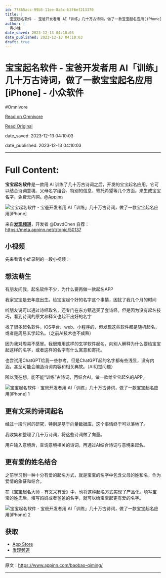```yaml
---
id: 77865acc-99b5-11ee-8a6c-b3f6ef213370
title: |
  宝宝起名软件 - 宝爸开发者用 AI「训练」几十万古诗词，做了一款宝宝起名应用[iPhone] - 小众软件
author: |
  青小蛙
date_saved: 2023-12-13 04:10:03
date_published: 2023-12-13 04:10:03
draft: true
---
```


# 宝宝起名软件 - 宝爸开发者用 AI「训练」几十万古诗词，做了一款宝宝起名应用[iPhone] - 小众软件
#Omnivore

[Read on Omnivore](https://omnivore.app/me/ai-i-phone-18c6335c263)

[Read Original](https://www.appinn.com/baobao-qiming/)

date_saved: 2023-12-13 04:10:03

date_published: 2023-12-13 04:10:03

--- 

# Full Content: 

**宝宝起名软件**是一款用 AI 训练了几十万古诗词之后，开发的宝宝起名应用，它可以结合诗词意境、父母名字组合、特别的信息、寄托希望等几个方面，来生成宝宝名字，免费无内购。@[Appinn](https://www.appinn.com/baobao-qiming/)

![宝宝起名软件 - 宝爸开发者用 AI「训练」几十万古诗词，做了一款宝宝起名应用[iPhone]](https://proxy-prod.omnivore-image-cache.app/1608x700,snVYV6-7r65hKl_Iywfd3qTSaH3k6J4wyfgj4gpftAKg/https://www.appinn.com/wp-content/uploads/2023/12/Appinn-feature-images-2023-12-13T164415.729.jpg "宝宝起名软件 - 宝爸开发者用 AI「训练」几十万古诗词，做了一款宝宝起名应用[iPhone] 1")

来自[**发现频道**](https://meta.appinn.net/c/faxian/10)，开发者 @DavdChen 自荐：<https://meta.appinn.net/t/topic/50137>

## 小视频

先来看青小蛙录制的一段小视频：

## **想法萌生**

有朋友问我，起名软件不少，为什么要再做一款起名APP

我家宝宝是去年底出生。给宝宝起个好的名字这个事情，困扰了我几个月的时间

听朋友说可以通过诗经取名，还专门在东方甄选买了套诗经。但是因为没有起名技巧，看到诗词的原文和释义也起不出好的名字

找了很多起名软件，iOS平台、web、小程序的，但发现这些软件都是随机起名，或者是周易玄学起名。（之前AI技术也不成熟）

因为我对周易不感冒。我很难用这样的玄学软件起名，向别人解释为什么要给宝宝起这样的名字，或者这样的名字有什么寓意和寄托。

也尝试用ChatGPT给我一些参考，但是ChatGPT起的名字都有些浅显，没有内涵。甚至可能会编造诗词内容和相关典故。（AI幻觉问题）

所以我在想，能不能“训练”古诗词，再结合AI，做一款给宝宝起名的APP。

![宝宝起名软件 - 宝爸开发者用 AI「训练」几十万古诗词，做了一款宝宝起名应用[iPhone] 1](https://proxy-prod.omnivore-image-cache.app/0x0,scgQyDkS94SkLw4OAM4Ylts4PLrTDYON402SbCkGLNj0/https://meta-cdn1.appinn.com/uploads/default/optimized/3X/d/c/dc6e13e7fedb74fd4c0caff3d4fd523cf5650942_2_462x1000.jpeg "宝宝起名软件 - 宝爸开发者用 AI「训练」几十万古诗词，做了一款宝宝起名应用[iPhone] 2")

## **更有文采的诗词起名**

经过一段时间的研究，特别是基于向量数据库，这个事情终于可以落地了。

我收集和整理了几十万诗词，将这些诗词做了向量。

用户输入意境后，查询意境相关的诗词，再通过AI结合诗词与意境来起名。

## 更有爱的姓名结合

之前学习到一种十分有爱的起名方式，就是宝宝的名字中包含父母的姓和名，作为爱情的象征和结合。

在《宝宝起名大师 – 有文采有爱》中，也将这种起名方式实现了产品化。填写宝宝的姓氏后，填写妈妈或者爸爸的名字，就可以给宝宝起更有爱的名字。

![宝宝起名软件 - 宝爸开发者用 AI「训练」几十万古诗词，做了一款宝宝起名应用[iPhone] 2](https://proxy-prod.omnivore-image-cache.app/0x0,sUGYtBde8q5w2mV_AAoTxRI2_FSQKnl3KAOqD0wUyypI/https://meta-cdn1.appinn.com/uploads/default/optimized/3X/6/c/6cc3946666c4149ffc07071b829bd721440e7748_2_462x1000.jpeg "宝宝起名软件 - 宝爸开发者用 AI「训练」几十万古诗词，做了一款宝宝起名应用[iPhone] 3")

## 获取

* [App Store](https://apps.apple.com/cn/app/%E5%AE%9D%E5%AE%9D%E8%B5%B7%E5%90%8D%E8%BD%AF%E4%BB%B6-%E6%87%82%E8%AF%97%E8%AF%8D%E7%9A%84ai%E5%A4%A7%E5%B8%88-%E4%B8%BA%E5%AE%9D%E5%AE%9D%E8%B5%B7%E6%9C%89%E6%96%87%E9%87%87%E6%9C%89%E7%88%B1%E7%9A%84%E5%A5%BD%E5%90%8D%E5%AD%97/id6472779072)
* [发现频道](https://meta.appinn.net/t/topic/50137)

---

原文：https://www.appinn.com/baobao-qiming/

---

